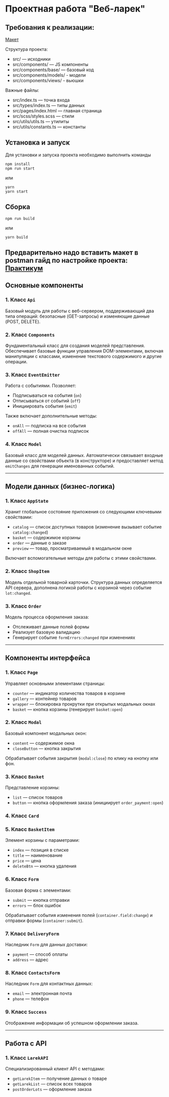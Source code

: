 # Проектная работа "Веб-ларек"

## Требования к реализации:


[Макет](https://www.figma.com/file/50YEgxY8IYDYj7UQu7yChb/Веб-ларёк?type=design&node-id=1-503&mode=design&t=scMpu2kscKdTdD0E-0)

Структура проекта:

- src/ — исходники
- src/components/ — JS компоненты
- src/components/base/ — базовый код
- src/components/models/ - модели
- src/components/views/ - вьюшки

Важные файлы:

- src/index.ts — точка входа
- src/types/index.ts — типы данных
- src/pages/index.html — главная страница
- src/scss/styles.scss — стили
- src/utils/utils.ts — утилиты
- src/utils/constants.ts — константы

## Установка и запуск

Для установки и запуска проекта необходимо выполнить команды

```
npm install
npm run start
```

или

```
yarn
yarn start
```

## Сборка

```
npm run build
```

или

```
yarn build
```

Предварительно надо вставить макет в postman
гайд по настройке проекта:
[Практикум](https://practicum.yandex.ru/learn/associated-programs-frontend-st/courses/6602b296-01df-414c-8aa1-fcac9aae9781/sprints/401101/topics/334b7c9e-2242-4642-a876-bf6531efbe89/lessons/598e9e21-a3a3-4a37-a81e-ede38cdc45cd/)
---

## Основные компоненты

### 1. Класс `Api`

Базовый модуль для работы с веб-сервером, поддерживающий два типа операций: безопасные (GET-запросы) и изменяющие данные (POST, DELETE).

### 2. Класс `Components`

Фундаментальный класс для создания моделей представления. Обеспечивает базовые функции управления DOM-элементами, включая манипуляции с классами, изменение текстового содержимого и другие операции.

### 3. Класс `EventEmitter`

Работа с событиями. Позволяет:
- Подписываться на события (`on`)
- Отписываться от событий (`off`)
- Инициировать события (`emit`)

Также включает дополнительные методы:
- `onAll` — подписка на все события
- `offAll` — полная очистка подписок

### 4. Класс `Model`

Базовый класс для моделей данных. Автоматически связывает входные данные со свойствами объекта (в конструкторе) и предоставляет метод `emitChanges` для генерации именованных событий.

---

## Модели данных (бизнес-логика)

### 1. Класс `AppState`

Хранит глобальное состояние приложения со следующими ключевыми свойствами:
- `catalog` — список доступных товаров (изменение вызывает событие `catalog:changed`)
- `basket` — содержимое корзины
- `order` — данные о заказе
- `preview` — товар, просматриваемый в модальном окне

Включает вспомогательные методы для работы с этими свойствами.

### 2. Класс `ShopItem`

Модель отдельной товарной карточки. Структура данных определяется API сервера, дополнена логикой работы с корзиной через событие `lot:changed`.

### 3. Класс `Order`

Модель процесса оформления заказа:
- Отслеживает данные полей формы
- Реализует базовую валидацию
- Генерирует событие `formErrors:changed` при изменениях

---

## Компоненты интерфейса

### 1. Класс `Page`

Управляет основными элементами страницы:
- `counter` — индикатор количества товаров в корзине
- `gallery` — контейнер товаров
- `wrapper` — блокировка прокрутки при открытых модальных окнах
- `basket` — кнопка корзины (генерирует `basket:open`)

### 2. Класс `Modal`

Базовый компонент модальных окон:
- `content` — содержимое окна
- `closeButton` — кнопка закрытия

Обрабатывает события закрытия (`modal:close`) по клику на кнопку или фон.

### 3. Класс `Basket`

Представление корзины:
- `list` — список товаров
- `button` — кнопка оформления заказа (инициирует `order_payment:open`)

### 4. Класс `Card`

### 5. Класс `BasketItem`

Элемент корзины с параметрами:
- `index` — позиция в списке
- `title` — наименование
- `price` — цена
- `deleteBtn` — кнопка удаления

### 6. Класс `Form`

Базовая форма с элементами:
- `submit` — кнопка отправки
- `errors` — блок ошибок

Обрабатывает события изменения полей (`container.field:change`) и отправки формы (`container:submit`).

### 7. Класс `DeliveryForm`

Наследник `Form` для данных доставки:
- `payment` — способ оплаты
- `address` — адрес

### 8. Класс `ContactsForm`

Наследник `Form` для контактных данных:
- `email` — электронная почта
- `phone` — телефон

### 9. Класс `Success`

Отображение информации об успешном оформлении заказа.

---

## Работа с API

### 1. Класс `LarekAPI`

Специализированный клиент API с методами:
- `getLarekItem` — получение данных о товаре
- `getLarekList` — список всех товаров
- `postOrderLots` — оформление заказа